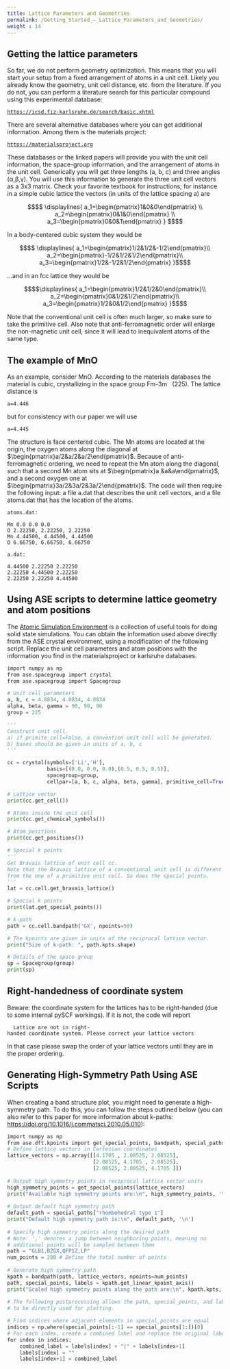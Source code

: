```yaml
---
title: Lattice Parameters and Geometries
permalink: /Getting_Started_–_Lattice_Parameters_and_Geometries/
weight : 14
---
```


## Getting the lattice parameters

So far, we do not perform geometry optimization. This means that you
will start your setup from a fixed arrangement of atoms in a unit cell.
Likely you already know the geometry, unit cell distance, etc. from the
literature. If you do not, you can perform a literature search for this
particular compound using this experimental database:

[`https://icsd.fiz-karlsruhe.de/search/basic.xhtml`](https://icsd.fiz-karlsruhe.de/search/basic.xhtml)

There are several alternative databases where you can get additional
information. Among them is the materials project:

[`https://materialsproject.org`](https://materialsproject.org)

These databases or the linked papers will provide you with the unit cell
information, the space-group information, and the arrangement of atoms
in the unit cell. Generically you will get three lengths (a, b, c) and
three angles (α,β,γ). You will use this information to generate the
three unit cell vectors as a 3x3 matrix. Check your favorite textbook
for instructions; for instance in a simple cubic lattice the vectors (in
units of the lattice spacing a) are

```math
$$
\displaylines{
 a_1=\begin{pmatrix}1&0&0\end{pmatrix} \\
 a_2=\begin{pmatrix}0&1&0\end{pmatrix} \\
 a_3=\begin{pmatrix}0&0&1\end{pmatrix}
 }
 $$
```

In a body-centered cubic system they would be

```math
$$ \displaylines{
a_1=\begin{pmatrix}1/2&1/2&-1/2\end{pmatrix}\\
a_2=\begin{pmatrix}-1/2&1/2&1/2\end{pmatrix}\\
a_3=\begin{pmatrix}1/2&-1/2&1/2\end{pmatrix}
}$$
```

...and in an fcc lattice they would be

```math
$$\displaylines{
a_1=\begin{pmatrix}1/2&1/2&0\end{pmatrix}\\
a_2=\begin{pmatrix}0&1/2&1/2\end{pmatrix}\\
a_3=\begin{pmatrix}1/2&0&1/2\end{pmatrix}
}$$
```

Note that the conventional unit cell is often much larger, so make sure
to take the primitive cell. Also note that anti-ferromagnetic order will
enlarge the non-magnetic unit cell, since it will lead to inequivalent
atoms of the same type.

## The example of MnO

As an example, consider MnO. According to the materials databases the
material is cubic, crystallizing in the space group Fm-3m   (225). The
lattice distance is

`a=4.446`

but for consistency with our paper we will use

`a=4.445`

The structure is face centered cubic. The Mn atoms are located at the
origin, the oxygen atoms along the diagonal at
$\begin{pmatrix}a/2&a/2&a/2\end{pmatrix}$. Because of anti-ferromagnetic
ordering, we need to repeat the Mn atom along the diagonal, such that a
second Mn atom sits at $\begin{pmatrix}a &a&a\end{pmatrix}$, and a
second oxygen one at $\begin{pmatrix}3a/2&3a/2&3a/2\end{pmatrix}$. The
code will then require the following input: a file a.dat that describes
the unit cell vectors, and a file atoms.dat that has the location of the
atoms.

`atoms.dat:`

```
Mn 0.0 0.0 0.0
O 2.22250, 2.22250, 2.22250
Mn 4.44500, 4.44500, 4.44500
O 6.66750, 6.66750, 6.66750
```

`a.dat:`

```
4.44500 2.22250 2.22250
2.22250 4.44500 2.22250
2.22250 2.22250 4.44500
```

## Using ASE scripts to determine lattice geometry and atom positions

The [Atomic Simulation Environment](https://wiki.fysik.dtu.dk/ase/) is a
collection of useful tools for doing solid state simulations. You can
obtain the information used above directly from the ASE crystal
environment, using a modification of the following script. Replace the
unit cell parameters and atom positions with the information you find in
the materialsproject or karlsruhe databases.

```Python
import numpy as np
from ase.spacegroup import crystal
from ase.spacegroup import Spacegroup

# Unit cell parameters
a, b, c = 4.0834, 4.0834, 4.0834
alpha, beta, gamma = 90, 90, 90
group = 225

'''
Construct unit cell. 
a) if primite_cell=False, a convention unit cell will be generated.
b) bases should be given in units of a, b, c 
'''

cc = crystal(symbols=['Li','H'],
             basis=[(0.0, 0.0, 0.0),(0.5, 0.5, 0.5)],
             spacegroup=group,
             cellpar=[a, b, c, alpha, beta, gamma], primitive_cell=True)

# Lattice vector
print(cc.get_cell())

# Atoms inside the unit cell
print(cc.get_chemical_symbols())

# Atom positions  
print(cc.get_positions())

# Special k points
'''
Get Bravais lattice of unit cell cc. 
Note that the Bravais lattice of a conventional unit cell is different 
from the one of a primitive unit cell. So does the special points. 
'''
lat = cc.cell.get_bravais_lattice()

# Special k points
print(lat.get_special_points())

# k-path
path = cc.cell.bandpath('GX', npoints=50)

# The kpoints are given in units of the reciprocal lattice vector.
print("Size of k-path: ", path.kpts.shape)

# Details of the space group
sp = Spacegroup(group)
print(sp)
```

## Right-handedness of coordinate system

Beware: the coordinate system for the lattices has to be right-handed
(due to some internal pySCF workings). If it is not, the code will
report

`  Lattice are not in right-handed coordinate system. Please correct your lattice vectors`

In that case please swap the order of your lattice vectors until they
are in the proper ordering.

## Generating High-Symmetry Path Using ASE Scripts

When creating a band structure plot, you might need to generate a
high-symmetry path. To do this, you can follow the steps outlined below
(you can also refer to this paper for more information about k-paths:
<https://doi.org/10.1016/j.commatsci.2010.05.010>):

```Python
import numpy as np
from ase.dft.kpoints import get_special_points, bandpath, special_paths
# Define lattice vectors in Cartesian coordinates 
lattice_vectors = np.array([[4.1705 , 2.08525, 2.08525], 
                            [2.08525, 4.1705 , 2.08525], 
                            [2.08525, 2.08525, 4.1705 ]])
  
# Output high symmetry points in reciprocal lattice vector units
high_symmetry_points = get_special_points(lattice_vectors)
print("Available high symmetry points are:\n", high_symmetry_points, '\n')
 
# Output default high symmetry path
default_path = special_paths["rhombohedral type 1"]
print("Default high symmetry path is:\n", default_path, '\n')
 
# Specify high symmetry points along the desired path
# Note: ',' denotes a jump between neighboring points, meaning no 
# additional points will be sampled between them
path = "GLB1,BZGX,QFP1Z,LP" 
num_points = 200 # Define the total number of points 
 
# Generate high symmetry path
kpath = bandpath(path, lattice_vectors, npoints=num_points) 
path, special_points, labels = kpath.get_linear_kpoint_axis() 
print("Scaled high symmetry points along the path are:\n", kpath.kpts, '\n')
 
# The following postprocessing allows the path, special_points, and labels 
# to be directly used for plotting.

# Find indices where adjacent elements in special_points are equal
indices = np.where(special_points[:-1] == special_points[1:])[0]
# For each index, create a combined label and replace the original label with it
for index in indices:
    combined_label = labels[index] + "|" + labels[index+1]
    labels[index] = ""
    labels[index+1] = combined_label
```
